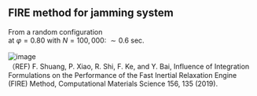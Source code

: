 ## FIRE method for jamming system
From a random configuration <br>
at $\varphi=0.80$ with $N=100,000$: $\sim 0.6$ sec.<br>

![image](https://github.com/TakeshiKawasaki/GPU-for-MD/assets/72239760/afd70ffb-835a-456d-a6f9-55537ac26a1d)　<br>
（REF) F. Shuang, P. Xiao, R. Shi, F. Ke, and Y. Bai, Influence of Integration Formulations on the Performance of the Fast Inertial Relaxation Engine (FIRE) Method, Computational Materials Science 156, 135 (2019).
